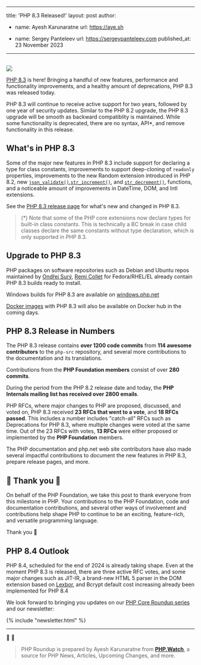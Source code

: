 
---
title: 'PHP 8.3 Released!'
layout: post
author:
  - name: Ayesh Karunaratne
    url: https://aye.sh
  
  - name: Sergey Panteleev
    url: https://sergeypanteleev.com
published_at: 23 November 2023

---

<br />

<object data="/assets/post-images/2023/php83/php83-fireworks.svg" type="image/svg+xml">
  <img src="/assets/post-images/2023/php83/php83-fireworks.svg" />
</object>

<br />

[PHP 8.3](https://www.php.net/releases/8.3) is here! Bringing a handful of new features, performance and functionality improvements, and a healthy amount of deprecations, PHP 8.3 was released today.

PHP 8.3 will continue to receive active support for two years, followed by one year of security updates. Similar to the PHP 8.2 upgrade, the PHP 8.3 upgrade will be smooth as backward compatiblity is maintained. While some functionality is deprecated, there are no syntax, API*, and remove functionality in this release.

## What's in PHP 8.3

Some of the major new features in PHP 8.3 include support for declaring a type for class constants, improvements to support deep-cloning of `readonly` properties, improvements to the new Random extension introduced in PHP 8.2, new [`json_validate()`](https://www.php.net/manual/en/function.json-validate.php),[`str_increment()`](https://www.php.net/manual/en/function.str-increment.php), and [`str_decrement()`](https://www.php.net/manual/en/function.str-decrement.php), functions, and a noticeable amount of improvements in DateTime, DOM, and Intl extensions. 

See the [PHP 8.3 release page](https://www.php.net/releases/8.3) for what's new and changed in PHP 8.3.

> (*) Note that some of the PHP core extensions now declare types for built-in class constants. This is technically a BC break in case child classes declare the same constants without type declaration, which is only supported in PHP 8.3.

## Upgrade to PHP 8.3

PHP packages on software repositories such as Debian and Ubuntu repos maintained by [Ondřej Surý](https://launchpad.net/~ondrej), [Remi Collet](https://github.com/remicollet) for Fedora/RHEL/EL already contain PHP 8.3 builds ready to install.

Windows builds for PHP 8.3 are available on [windows.php.net](https://windows.php.net/download/)

[Docker images](https://hub.docker.com/_/php) with PHP 8.3 will also be available on Docker hub in the coming days.

## PHP 8.3 Release in Numbers

The PHP 8.3 release contains **over 1200 code commits** from **114 awesome contributors** to the `php-src` repository, and several more contributions to the documentation and its translations. 

Contributions from the **PHP Foundation members** consist of over **280 commits**.

During the period from the PHP 8.2 release date and today, the **PHP Internals mailing list has received over 2800 emails**. 

PHP RFCs, where major changes to PHP are proposed, discussed, and voted on, PHP 8.3 received **23 RFCs that went to a vote**, and **18 RFCs passed**. This includes a number includes "catch-all" RFCs such as Deprecations for PHP 8.3, where multiple changes were voted at the same time. Out of the 23 RFCs with votes, **13 RFCs** were either proposed or implemented by the **PHP Foundation** members.

The PHP documentation and php.net web site contributors have also made several impactful contributions to document the new features in PHP 8.3, prepare release pages, and more. 


## 💜 Thank you 💜

On behalf of the PHP Foundation, we take this post to thank everyone from this milestone in PHP. Your contributions to the PHP Foundation, code and documentation contributions, and several other ways of involvement and contributions help shape PHP to continue to be an exciting, feature-rich, and versatile programming language.

Thank you 💜

## PHP 8.4 Outlook

PHP 8.4, scheduled for the end of 2024 is already taking shape. Even at the moment PHP 8.3 is released, there are three active RFC votes, and some major changes such as JIT-IR, a brand-new HTML 5 parser in the DOM extension based on [Lexbor](https://github.com/lexbor/lexbor), and Bcrypt default cost increasing already been implemented for PHP 8.4

We look forward to bringing you updates on our [PHP Core Roundup series](https://thephp.foundation/blog/tag/roundup/) and our newsletter:

{% include "newsletter.html" %}

---

💜️ 🐘

> PHP Roundup is prepared by Ayesh Karunaratne from **[PHP.Watch](https://php.watch)**, a source for PHP News, Articles, Upcoming Changes, and more. 



